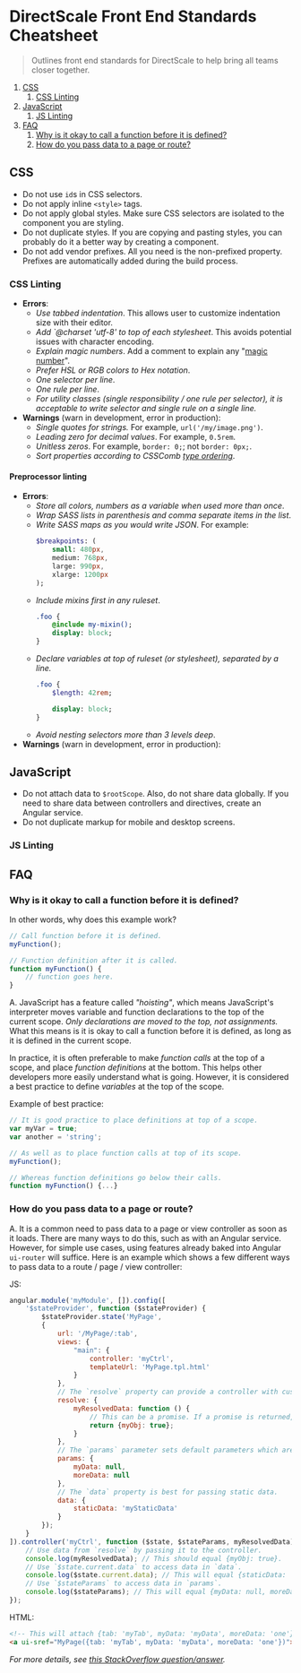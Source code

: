 # DirectScale Front End Standards Cheatsheet

> Outlines front end standards for DirectScale to help bring all teams closer together.

<!-- MarkdownTOC depth=2 -->

1. [CSS](#css)
	1. [CSS Linting](#css-linting)
1. [JavaScript](#javascript)
	1. [JS Linting](#js-linting)
1. [FAQ](#faq)
	1. [Why is it okay to call a function before it is defined?](#why-is-it-okay-to-call-a-function-before-it-is-defined)
	1. [How do you pass data to a page or route?](#how-do-you-pass-data-to-a-page-or-route)

<!-- /MarkdownTOC -->

<a name="css"></a>
## CSS

- Do not use `id`s in CSS selectors.
- Do not apply inline `<style>` tags.
- Do not apply global styles. Make sure CSS selectors are isolated to the component you are styling.
- Do not duplicate styles. If you are copying and pasting styles, you can probably do it a better way by creating a component.
- Do not add vendor prefixes. All you need is the non-prefixed property. Prefixes are automatically added during the build process.

<a name="css-linting"></a>
### CSS Linting

- **Errors**:
	- _Use tabbed indentation_. This allows user to customize indentation size with their editor.
	- _Add `@charset 'utf-8' to top of each stylesheet_. This avoids potential issues with character encoding.
	- _Explain magic numbers_. Add a comment to explain any "[magic number](https://css-tricks.com/magic-numbers-in-css/)".
	- _Prefer HSL or RGB colors to Hex notation_.
	- _One selector per line_.
	- _One rule per line_.
	- _For utility classes (single responsibility / one rule per selector), it is acceptable to write selector and single rule on a single line._
- **Warnings** (warn in development, error in production):
	- _Single quotes for strings._ For example, `url('/my/image.png')`.
	- _Leading zero for decimal values_. For example, `0.5rem`.
	- _Unitless zeros_. For example, `border: 0;`; not `border: 0px;`.
	- _Sort properties according to CSSComb [type ordering](https://github.com/csscomb/csscomb.js/blob/master/config/csscomb.json)_.

#### Preprocessor linting

- **Errors**:
	- _Store all colors, numbers as a variable when used more than once_.
	- _Wrap SASS lists in parenthesis and comma separate items in the list_.
	- _Write SASS maps as you would write JSON_. For example:
		```sass
		$breakpoints: (
			small: 480px,
			medium: 768px,
			large: 990px,
			xlarge: 1200px
		);
		```
	- _Include mixins first in any ruleset_.
		```sass
		.foo {
			@include my-mixin();
			display: block;
		}
		```
	- _Declare variables at top of ruleset (or stylesheet), separated by a line._
		```sass
		.foo {
			$length: 42rem;

			display: block;
		}
		```
	- _Avoid nesting selectors more than 3 levels deep_.
- **Warnings** (warn in development, error in production):

<a name="javascript"></a>
## JavaScript

- Do not attach data to `$rootScope`. Also, do not share data globally. If you need to share data between controllers and directives, create an Angular service.
- Do not duplicate markup for mobile and desktop screens.

<a name="js-linting"></a>
### JS Linting

<a name="faq"></a>
## FAQ

<a name="why-is-it-okay-to-call-a-function-before-it-is-defined"></a>
### Why is it okay to call a function before it is defined?

In other words, why does this example work?

```js
// Call function before it is defined.
myFunction();

// Function definition after it is called.
function myFunction() {
	// function goes here.
}
```

A. JavaScript has a feature called _"hoisting"_, which means JavaScript's interpreter moves variable and function declarations to the top of the current scope. _Only declarations are moved to the top, not assignments._ What this means is it is okay to call a function before it is defined, as long as it is defined in the current scope.

In practice, it is often preferable to make _function calls_ at the top of a scope, and place _function definitions_ at the bottom. This helps other developers more easily understand what is going. However, it is considered a best practice to define _variables_ at the top of the scope.

Example of best practice:

```js
// It is good practice to place definitions at top of a scope.
var myVar = true;
var another = 'string';

// As well as to place function calls at top of its scope.
myFunction();

// Whereas function definitions go below their calls.
function myFunction() {...}
```

<a name="how-do-you-pass-data-to-a-page-or-route"></a>
### How do you pass data to a page or route?

A. It is a common need to pass data to a page or view controller as soon as it loads. There are many ways to do this, such as with an Angular service. However, for simple use cases, using features already baked into Angular `ui-router` will suffice. Here is an example which shows a few different ways to pass data to a route / page / view controller:

JS:

```js
angular.module('myModule', []).config([
	'$stateProvider', function ($stateProvider) {
		$stateProvider.state('MyPage',
		{
			url: '/MyPage/:tab',
			views: {
				"main": {
					controller: 'myCtrl',
					templateUrl: 'MyPage.tpl.html'
				}
			},
			// The `resolve` property can provide a controller with custom data.
			resolve: {
				myResolvedData: function () {
					// This can be a promise. If a promise is returned, they will be resolved **before** the controller is instantiated.
					return {myObj: true};
				}
			},
			// The `params` parameter sets default parameters which are passed to $stateParams. URL parameters (such as :tab in this case) do not need to be set here.
			params: {
				myData: null,
				moreData: null
			},
			// The `data` property is best for passing static data.
			data: {
				staticData: 'myStaticData'
			}
		});
	}
]).controller('myCtrl', function ($state, $stateParams, myResolvedData) {
	// Use data from `resolve` by passing it to the controller.
	console.log(myResolvedData); // This should equal {myObj: true}.
	// Use `$state.current.data` to access data in `data`.
	console.log($state.current.data); // This will equal {staticData: 'myStaticData'}.
	// Use `$stateParams` to access data in `params`.
	console.log($stateParams); // This will equal {myData: null, moreData: null} OR whatever params you pass to this state using `$state.go` or the `ui-sref` directive.
});
```

HTML:

```html
<!-- This will attach {tab: 'myTab', myData: 'myData', moreData: 'one'} to $stateParams in the controller above. -->
<a ui-sref="MyPage({tab: 'myTab', myData: 'myData', moreData: 'one'})">My Link</a>
```

_For more details, see [this StackOverflow question/answer](https://stackoverflow.com/questions/25647454/how-to-pass-parameters-using-ui-sref-in-ui-router-to-controller#answer-25647714)._
